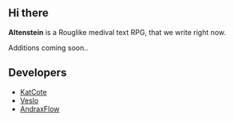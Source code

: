 ## Hi there 
**Altenstein** is a Rouglike medival text RPG, that we write right now.

Additions coming soon..

## Developers

- [KatCote](https://github.com/KatCote)
- [Veslo](https://github.com/vadiek)
- [AndraxFlow](https://github.com/AndraxFlow)

